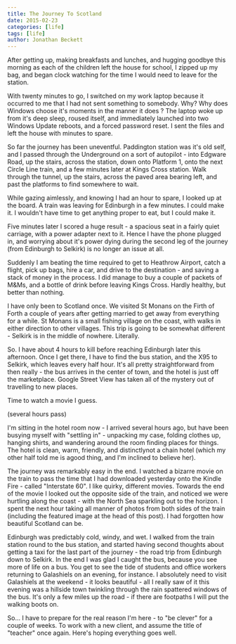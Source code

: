 ```yaml
---
title: The Journey To Scotland
date: 2015-02-23
categories: [life]
tags: [life]
author: Jonathan Beckett
---
```


After getting up, making breakfasts and lunches, and hugging goodbye this morning as each of the children left the house for school, I zipped up my bag, and began clock watching for the time I would need to leave for the station.

With twenty minutes to go, I switched on my work laptop because it occurred to me that I had not sent something to somebody. Why? Why does Windows choose it's moments in the manner it does ? The laptop woke up from it's deep sleep, roused itself, and immediately launched into two Windows Update reboots, and a forced password reset. I sent the files and left the house with minutes to spare.

So far the journey has been uneventful. Paddington station was it's old self, and I passed through the Underground on a sort of autopilot - into Edgware Road, up the stairs, across the station, down onto Platform 1, onto the next Circle Line train, and a few minutes later at Kings Cross station. Walk through the tunnel, up the stairs, across the paved area bearing left, and past the platforms to find somewhere to wait.

While gazing aimlessly, and knowing I had an hour to spare, I looked up at the board. A train was leaving for Edinburgh in a few minutes. I could make it. I wouldn't have time to get anything proper to eat, but I could make it.

Five minutes later I scored a huge result - a spacious seat in a fairly quiet carriage, with a power adapter next to it. Hence I have the phone plugged in, and worrying about it's power dying during the second leg of the journey (from Edinburgh to Selkirk) is no longer an issue at all.

Suddenly I am beating the time required to get to Heathrow Airport, catch a flight, pick up bags, hire a car, and drive to the destination - and saving a stack of money in the process. I did manage to buy a couple of packets of M&Ms, and a bottle of drink before leaving Kings Cross. Hardly healthy, but better than nothing.

I have only been to Scotland once. We visited St Monans on the Firth of Forth a couple of years after getting married to get away from everything for a while. St Monans is a small fishing village on the coast, with walks in either direction to other villages. This trip is going to be somewhat different - Selkirk is in the middle of nowhere. Literally.

So. I have about 4 hours to kill before reaching Edinburgh later this afternoon. Once I get there, I have to find the bus station, and the X95 to Selkirk, which leaves every half hour. It's all pretty straightforward from then really - the bus arrives in the center of town, and the hotel is just off the marketplace. Google Street View has taken all of the mystery out of travelling to new places.

Time to watch a movie I guess.

(several hours pass)

I'm sitting in the hotel room now - I arrived several hours ago, but have been busying myself with "settling in" - unpacking my case, folding clothes up, hanging shirts, and wandering around the room finding places for things. The hotel is clean, warm, friendly, and distinctlynot a chain hotel (which my other half told me is agood thing, and I'm inclined to believe her).

The journey was remarkably easy in the end. I watched a bizarre movie on the train to pass the time that I had downloaded yesterday onto the Kindle Fire - called "Interstate 60". I like quirky, different movies. Towards the end of the movie I looked out the opposite side of the train, and noticed we were hurtling along the coast - with the North Sea sparkling out to the horizon. I spent the next hour taking all manner of photos from both sides of the train (including the featured image at the head of this post). I had forgotten how beautiful Scotland can be.

Edinburgh was predictably cold, windy, and wet. I walked from the train station round to the bus station, and started having second thoughts about getting a taxi for the last part of the journey - the road trip from Edinburgh down to Selkirk. In the end I was glad I caught the bus, because you see more of life on a bus. You get to see the tide of students and office workers returning to Galashiels on an evening, for instance. I absolutely need to visit Galashiels at the weekend - it looks beautiful - all I really saw of it this evening was a hillside town twinkling through the rain spattered windows of the bus. It's only a few miles up the road - if there are footpaths I will put the walking boots on.

So... I have to prepare for the real reason I'm here - to "be clever" for a couple of weeks. To work with a new client, and assume the title of "teacher" once again. Here's hoping everything goes well.